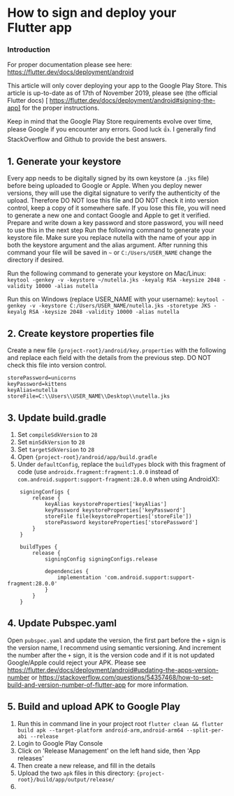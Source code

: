 # How to sign and deploy your Flutter app

### Introduction
For proper documentation please see here: https://flutter.dev/docs/deployment/android

This article will only cover deploying your app to the Google Play Store. This article is up-to-date as of 17th of November 2019, please see (the official Flutter docs) [ https://flutter.dev/docs/deployment/android#signing-the-app] for the proper instructions.

Keep in mind that the Google Play Store requirements evolve over time, please Google if you encounter any errors. Good luck 👍. I generally find StackOverflow and Github to provide the best answers.

## 1. Generate your keystore
Every app needs to be digitally signed by its own keystore (a `.jks` file) before being uploaded to Google or Apple. When you deploy newer versions, they will use the digital signature to verify the authenticity of the upload. Therefore DO NOT lose this file and DO NOT check it into version control, keep a copy of it somewhere safe. If you lose this file, you will need to generate a new one and contact Google and Apple to get it verified. 
Prepare and write down a key password and store password, you will need to use this in the next step
Run the following command to generate your keystore file. Make sure you replace nutella with the name of your app in both the keystore argument and the alias argument. After running this command your file will be saved in `~` or `C:/Users/USER_NAME` change the directory if desired.

Run the following command to generate your keystore on Mac/Linux:
`keytool -genkey -v -keystore ~/nutella.jks -keyalg RSA -keysize 2048 -validity 10000 -alias nutella`

Run this on Windows (replace USER_NAME with your username):
`keytool -genkey -v -keystore C:/Users/USER_NAME/nutella.jks -storetype JKS -keyalg RSA -keysize 2048 -validity 10000 -alias nutella`

## 2. Create keystore properties file  
Create a new file `{project-root}/android/key.properties` with the following and replace each field with the details from the previous step. DO NOT check this file into version control.
```
storePassword=unicorns
keyPassword=kittens
keyAlias=nutella
storeFile=C:\\Users\\USER_NAME\\Desktop\\nutella.jks
```

## 3. Update build.gradle
1. Set `compileSdkVersion` to `28`
1. Set `minSdkVersion` to `28`
1. Set `targetSdkVersion` to `28`
1. Open `{project-root}/android/app/build.gradle`
1. Under `defaultConfig`, replace the `buildTypes` block with this fragment of code (use `androidx.fragment:fragment:1.0.0` instead of `com.android.support:support-fragment:28.0.0` when using AndroidX):
```
    signingConfigs {
        release {
            keyAlias keystoreProperties['keyAlias']
            keyPassword keystoreProperties['keyPassword']
            storeFile file(keystoreProperties['storeFile'])
            storePassword keystoreProperties['storePassword']
        }
    }
    
    buildTypes {
        release {
            signingConfig signingConfigs.release
            
            dependencies {
                implementation 'com.android.support:support-fragment:28.0.0'
            }
        }
    }
```


## 4. Update Pubspec.yaml
Open `pubspec.yaml` and update the version, the first part before the `+` sign is the version name, I recommend using semantic versioning. And increment the number after the `+` sign, it is the version code and if it is not updated Google/Apple could reject your APK. Please see https://flutter.dev/docs/deployment/android#updating-the-apps-version-number or https://stackoverflow.com/questions/54357468/how-to-set-build-and-version-number-of-flutter-app for more information.


## 5. Build and upload APK to Google Play
1. Run this in command line in your project root `flutter clean && flutter build apk --target-platform android-arm,android-arm64 --split-per-abi --release`
1. Login to Google Play Console
1. Click on 'Release Management' on the left hand side, then 'App releases'
1. Then create a new release, and fill in the details
1. Upload the two `apk` files in this directory: `{project-root}/build/app/output/release/`
1. 

